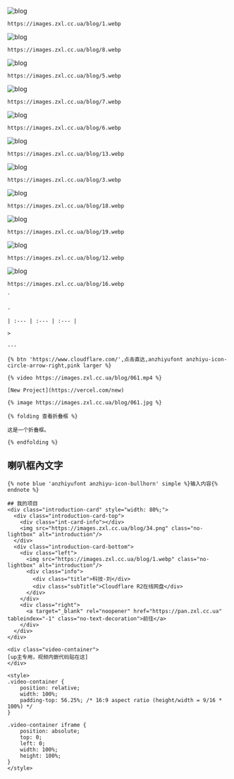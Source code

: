 ![blog](https://images.zxl.cc.ua/blog/1.webp)
```
https://images.zxl.cc.ua/blog/1.webp
```
![blog](https://images.zxl.cc.ua/blog/8.webp)
```
https://images.zxl.cc.ua/blog/8.webp
```
![blog](https://images.zxl.cc.ua/blog/5.webp)
```
https://images.zxl.cc.ua/blog/5.webp
```
![blog](https://images.zxl.cc.ua/blog/7.webp)
```
https://images.zxl.cc.ua/blog/7.webp
```
![blog](https://images.zxl.cc.ua/blog/6.webp)
```
https://images.zxl.cc.ua/blog/6.webp
```
![blog](https://images.zxl.cc.ua/blog/13.webp)
```
https://images.zxl.cc.ua/blog/13.webp
```
![blog](https://images.zxl.cc.ua/blog/3.webp)
```
https://images.zxl.cc.ua/blog/3.webp
```
![blog](https://images.zxl.cc.ua/blog/18.webp)
```
https://images.zxl.cc.ua/blog/18.webp
```
![blog](https://images.zxl.cc.ua/blog/19.webp)
```
https://images.zxl.cc.ua/blog/19.webp
```
![blog](https://images.zxl.cc.ua/blog/12.webp)
```
https://images.zxl.cc.ua/blog/12.webp
```
![blog](https://images.zxl.cc.ua/blog/16.webp)
```
https://images.zxl.cc.ua/blog/16.webp
```
```
`
```
```
-
```
```
| :--- | :--- | :--- |
```
```
>
```
```
---
```
```
{% btn 'https://www.cloudflare.com/',点击直达,anzhiyufont anzhiyu-icon-circle-arrow-right,pink larger %}
```
```
{% video https://images.zxl.cc.ua/blog/061.mp4 %}
```
```
[New Project](https://vercel.com/new)
```
```
{% image https://images.zxl.cc.ua/blog/061.jpg %}
```
```
{% folding 查看折叠框 %}

这是一个折叠框。

{% endfolding %}

```
## 喇叭框內文字
```
{% note blue 'anzhiyufont anzhiyu-icon-bullhorn' simple %}输入内容{% endnote %}
```
```
## 我的项目
<div class="introduction-card" style="width: 80%;">
  <div class="introduction-card-top">
    <div class="int-card-info"></div>
    <img src="https://images.zxl.cc.ua/blog/34.png" class="no-lightbox" alt="introduction"/>
  </div>     
  <div class="introduction-card-bottom">
    <div class="left">
      <img src="https://images.zxl.cc.ua/blog/1.webp" class="no-lightbox" alt="introduction"/>
      <div class="info">
        <div class="title">科技-刘</div>
        <div class="subTitle">Cloudflare R2在线网盘</div>
      </div>
    </div>
    <div class="right">
      <a target="_blank" rel="noopener" href="https://pan.zxl.cc.ua" tableindex="-1" class="no-text-decoration">前往</a>
    </div>
  </div>
</div>
```
```
<div class="video-container">
[up主专用，视频内嵌代码贴在这]
</div>

<style>
.video-container {
    position: relative;
    width: 100%;
    padding-top: 56.25%; /* 16:9 aspect ratio (height/width = 9/16 * 100%) */
}

.video-container iframe {
    position: absolute;
    top: 0;
    left: 0;
    width: 100%;
    height: 100%;
}
</style>

```
